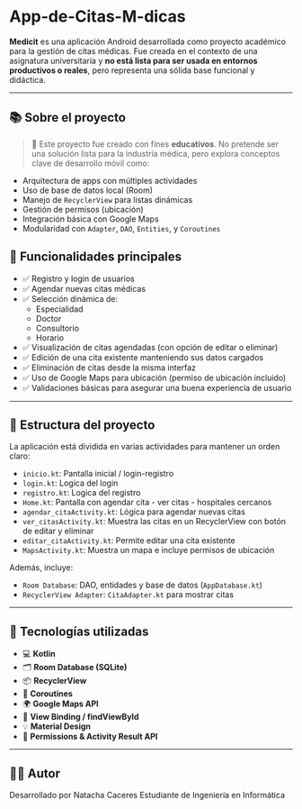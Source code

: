 # App-de-Citas-M-dicas
**Medicit** es una aplicación Android desarrollada como proyecto académico para la gestión de citas médicas. Fue creada en el contexto de una asignatura universitaria y **no está lista para ser usada en entornos productivos o reales**, pero representa una sólida base funcional y didáctica.

---

## 📚 Sobre el proyecto

> 📌 Este proyecto fue creado con fines **educativos**. No pretende ser una solución lista para la industria médica, pero explora conceptos clave de desarrollo móvil como:

- Arquitectura de apps con múltiples actividades
- Uso de base de datos local (Room)
- Manejo de `RecyclerView` para listas dinámicas
- Gestión de permisos (ubicación)
- Integración básica con Google Maps
- Modularidad con `Adapter`, `DAO`, `Entities`, y `Coroutines`

## 📲 Funcionalidades principales

- ✅ Registro y login de usuarios
- ✅ Agendar nuevas citas médicas
- ✅ Selección dinámica de:
  - Especialidad
  - Doctor
  - Consultorio
  - Horario
- ✅ Visualización de citas agendadas (con opción de editar o eliminar)
- ✅ Edición de una cita existente manteniendo sus datos cargados
- ✅ Eliminación de citas desde la misma interfaz
- ✅ Uso de Google Maps para ubicación (permiso de ubicación incluido)
- ✅ Validaciones básicas para asegurar una buena experiencia de usuario

---
## 🧩 Estructura del proyecto

La aplicación está dividida en varias actividades para mantener un orden claro:
- `inicio.kt`: Pantalla inicial / login-registro
- `login.kt`: Logica del login
- `registro.kt`: Logica del registro
- `Home.kt`: Pantalla con agendar cita - ver citas - hospitales cercanos
- `agendar_citaActivity.kt`: Lógica para agendar nuevas citas
- `ver_citasActivity.kt`: Muestra las citas en un RecyclerView con botón de editar y eliminar
- `editar_citaActivity.kt`: Permite editar una cita existente
- `MapsActivity.kt`: Muestra un mapa e incluye permisos de ubicación

Además, incluye:

- `Room Database`: DAO, entidades y base de datos (`AppDatabase.kt`)
- `RecyclerView Adapter`: `CitaAdapter.kt` para mostrar citas

---

## 🧠 Tecnologías utilizadas

- 💻 **Kotlin**
- 🗂️ **Room Database (SQLite)**
- 📦 **RecyclerView**
- 🧵 **Coroutines**
- 🌍 **Google Maps API**
- 🧪 **View Binding / findViewById**
- 💡 **Material Design**
- 🔐 **Permissions & Activity Result API**

---

## 👨‍💻 Autor
Desarrollado por Natacha Caceres
Estudiante de Ingeniería en Informática

